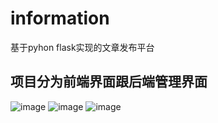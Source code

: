 # information
基于pyhon flask实现的文章发布平台
## 项目分为前端界面跟后端管理界面
![image](https://user-images.githubusercontent.com/50624154/233823684-8368ca6d-9626-4aa8-8b83-245d29820223.png)
![image](https://user-images.githubusercontent.com/50624154/233823734-905ca01c-51ea-4d11-b81e-10c61b6a2bb2.png)
![image](https://user-images.githubusercontent.com/50624154/233823661-b9689239-4d7a-4a8e-83c3-114e56937697.png)
